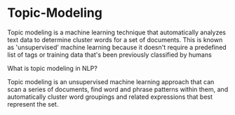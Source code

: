 
# Topic-Modeling
Topic modeling is a machine learning technique that automatically analyzes text data to determine cluster words for a set of documents. This is known as 'unsupervised' machine learning because it doesn't require a predefined list of tags or training data that's been previously classified by humans

What is topic modeling in NLP?

 
Topic modeling is an unsupervised machine learning approach that can scan a series of documents, find word and phrase patterns within them, and automatically cluster word groupings and related expressions that best represent the set.
